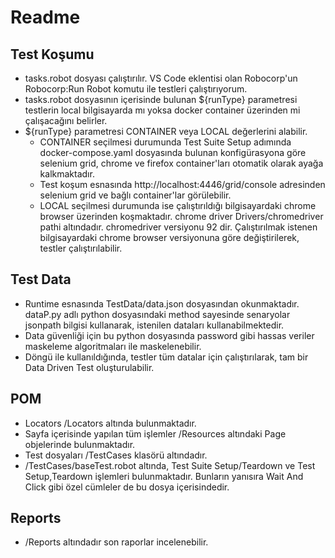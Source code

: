 
# Readme

  

## Test Koşumu

- tasks.robot dosyası çalıştırılır. VS Code eklentisi olan Robocorp'un Robocorp:Run Robot komutu ile testleri çalıştırıyorum.
- tasks.robot dosyasının içerisinde bulunan ${runType} parametresi testlerin local bilgisayarda mı yoksa docker container üzerinden mi çalışacağını belirler.
- ${runType} parametresi CONTAINER veya LOCAL değerlerini alabilir. 
	- CONTAINER seçilmesi durumunda Test Suite Setup adımında docker-compose.yaml dosyasında bulunan konfigürasyona   göre selenium grid, chrome ve firefox container'ları otomatik olarak ayağa kalkmaktadır.
	- Test koşum esnasında http://localhost:4446/grid/console adresinden selenium grid ve bağlı container'lar görülebilir.
	- LOCAL seçilmesi durumunda ise çalıştırıldığı bilgisayardaki chrome browser üzerinden koşmaktadır. chrome driver Drivers/chromedriver pathi altındadır. chromedriver versiyonu 92 dir.
Çalıştırılmak istenen bilgisayardaki chrome browser versiyonuna göre değiştirilerek, testler çalıştırılabilir.

## Test Data

-	Runtime esnasında TestData/data.json dosyasından okunmaktadır. dataP.py adlı python dosyasındaki method sayesinde senaryolar jsonpath bilgisi kullanarak, istenilen dataları kullanabilmektedir.
-	Data güvenliği için bu python dosyasında password gibi hassas veriler maskeleme algoritmaları ile maskelenebilir.
-	Döngü ile kullanıldığında, testler tüm datalar için çalıştırılarak, tam bir Data Driven Test oluşturulabilir.

## POM
-	Locators /Locators altında bulunmaktadır.
-	Sayfa içerisinde yapılan tüm işlemler /Resources altındaki Page objelerinde bulunmaktadır.
-	Test dosyaları /TestCases klasörü altındadır.
-	/TestCases/baseTest.robot altında, Test Suite Setup/Teardown ve Test Setup,Teardown işlemleri bulunmaktadır. Bunların yanısıra Wait And Click gibi özel cümleler de bu dosya içerisindedir.

## Reports
-	/Reports altındadır son raporlar incelenebilir.